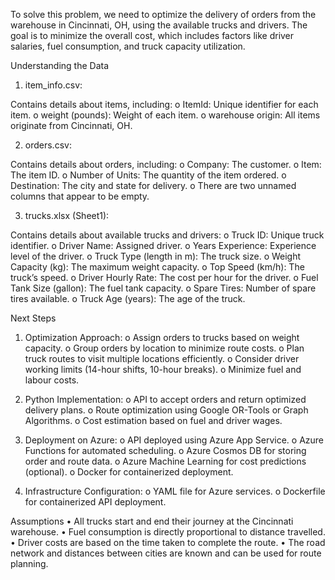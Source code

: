 To solve this problem, we need to optimize the delivery of orders from the warehouse in Cincinnati, OH, using the available trucks and drivers. The goal is to minimize the overall cost, which includes factors like driver salaries, fuel consumption, and truck capacity utilization.

Understanding the Data

1.	item_info.csv:
 
Contains details about items, including:
  o	ItemId: Unique identifier for each item.
  o	weight (pounds): Weight of each item.
  o	warehouse origin: All items originate from Cincinnati, OH.

2.	orders.csv:

Contains details about orders, including:
  o	Company: The customer.
  o	Item: The item ID.
  o	Number of Units: The quantity of the item ordered.
  o	Destination: The city and state for delivery.
  o	There are two unnamed columns that appear to be empty.

3.	trucks.xlsx (Sheet1):

Contains details about available trucks and drivers:
  o	Truck ID: Unique truck identifier.
  o	Driver Name: Assigned driver.
  o	Years Experience: Experience level of the driver.
  o	Truck Type (length in m): The truck size.
  o	Weight Capacity (kg): The maximum weight capacity.
  o	Top Speed (km/h): The truck’s speed.
  o	Driver Hourly Rate: The cost per hour for the driver.
  o	Fuel Tank Size (gallon): The fuel tank capacity.
  o	Spare Tires: Number of spare tires available.
  o	Truck Age (years): The age of the truck.

Next Steps

1.	Optimization Approach:
  o	Assign orders to trucks based on weight capacity.
  o	Group orders by location to minimize route costs.
  o	Plan truck routes to visit multiple locations efficiently.
  o	Consider driver working limits (14-hour shifts, 10-hour breaks).
  o	Minimize fuel and labour costs.

2.	Python Implementation:
  o	API to accept orders and return optimized delivery plans.
  o	Route optimization using Google OR-Tools or Graph Algorithms.
  o	Cost estimation based on fuel and driver wages.

3.	Deployment on Azure:
  o	API deployed using Azure App Service.
  o	Azure Functions for automated scheduling.
  o	Azure Cosmos DB for storing order and route data.
  o	Azure Machine Learning for cost predictions (optional).
  o	Docker for containerized deployment.

4.	Infrastructure Configuration:
  o	YAML file for Azure services.
  o	Dockerfile for containerized API deployment.

Assumptions
  •	All trucks start and end their journey at the Cincinnati warehouse.
  •	Fuel consumption is directly proportional to distance travelled.
  •	Driver costs are based on the time taken to complete the route.
  •	The road network and distances between cities are known and can be used for route planning.


